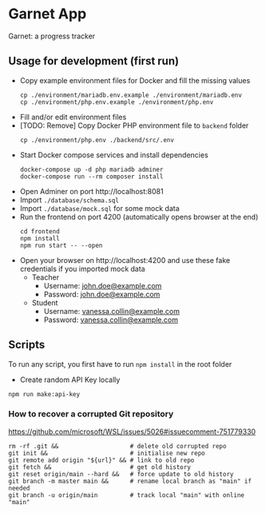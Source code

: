# Garnet App

Garnet: a progress tracker

## Usage for development (first run)

- Copy example environment files for Docker and fill the missing values
  ```
  cp ./environment/mariadb.env.example ./environment/mariadb.env
  cp ./environment/php.env.example ./environment/php.env
  ```
- Fill and/or edit environment files
- [TODO: Remove] Copy Docker PHP environment file to `backend` folder
  ```
  cp ./environment/php.env ./backend/src/.env
  ```
- Start Docker compose services and install dependencies
  ```
  docker-compose up -d php mariadb adminer
  docker-compose run --rm composer install
  ```
- Open Adminer on port http://localhost:8081
- Import `./database/schema.sql`
- Import `./database/mock.sql` for some mock data
- Run the frontend on port 4200 (automatically opens browser at the end)
  ```
  cd frontend
  npm install
  npm run start -- --open
  ```
- Open your browser on http://localhost:4200 and use these fake credentials if you imported mock data
  - Teacher
    - Username: john.doe@example.com
    - Password: john.doe@example.com
  - Student
    - Username: vanessa.collin@example.com
    - Password: vanessa.collin@example.com

## Scripts

To run any script, you first have to run `npm install` in the root folder

- Create random API Key locally
```
npm run make:api-key
```

### How to recover a corrupted Git repository

https://github.com/microsoft/WSL/issues/5026#issuecomment-751779330

```
rm -rf .git &&                    # delete old corrupted repo
git init &&                       # initialise new repo
git remote add origin "${url}" && # link to old repo
git fetch &&                      # get old history
git reset origin/main --hard &&   # force update to old history
git branch -m master main &&      # rename local branch as "main" if needed
git branch -u origin/main         # track local "main" with online "main"
```
